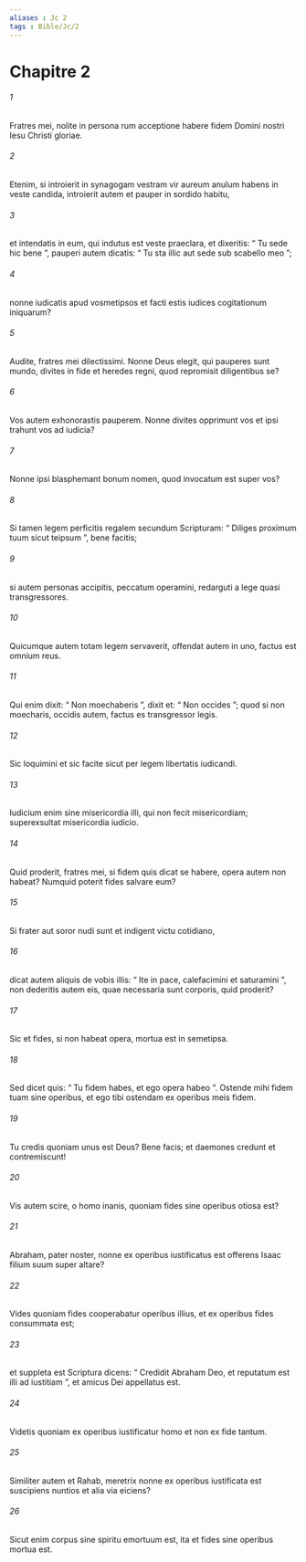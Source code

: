 ```yaml
---
aliases : Jc 2
tags : Bible/Jc/2
---
```


# Chapitre 2

###### 1
Fratres mei, nolite in persona rum acceptione habere fidem Domini nostri Iesu Christi gloriae. 
###### 2
Etenim, si introierit in synagogam vestram vir aureum anulum habens in veste candida, introierit autem et pauper in sordido habitu, 
###### 3
et intendatis in eum, qui indutus est veste praeclara, et dixeritis: “ Tu sede hic bene ”, pauperi autem dicatis: “ Tu sta illic aut sede sub scabello meo ”; 
###### 4
nonne iudicatis apud vosmetipsos et facti estis iudices cogitationum iniquarum?
###### 5
Audite, fratres mei dilectissimi. Nonne Deus elegit, qui pauperes sunt mundo, divites in fide et heredes regni, quod repromisit diligentibus se? 
###### 6
Vos autem exhonorastis pauperem. Nonne divites opprimunt vos et ipsi trahunt vos ad iudicia? 
###### 7
Nonne ipsi blasphemant bonum nomen, quod invocatum est super vos? 
###### 8
Si tamen legem perficitis regalem secundum Scripturam: “ Diliges proximum tuum sicut teipsum ”, bene facitis; 
###### 9
si autem personas accipitis, peccatum operamini, redarguti a lege quasi transgressores. 
###### 10
Quicumque autem totam legem servaverit, offendat autem in uno, factus est omnium reus. 
###### 11
Qui enim dixit: “ Non moechaberis ”, dixit et: “ Non occides ”; quod si non moecharis, occidis autem, factus es transgressor legis. 
###### 12
Sic loquimini et sic facite sicut per legem libertatis iudicandi. 
###### 13
Iudicium enim sine misericordia illi, qui non fecit misericordiam; superexsultat misericordia iudicio.
###### 14
Quid proderit, fratres mei, si fidem quis dicat se habere, opera autem non habeat? Numquid poterit fides salvare eum? 
###### 15
Si frater aut soror nudi sunt et indigent victu cotidiano, 
###### 16
dicat autem aliquis de vobis illis: “ Ite in pace, calefacimini et saturamini ”, non dederitis autem eis, quae necessaria sunt corporis, quid proderit? 
###### 17
Sic et fides, si non habeat opera, mortua est in semetipsa. 
###### 18
Sed dicet quis: “ Tu fidem habes, et ego opera habeo ”. Ostende mihi fidem tuam sine operibus, et ego tibi ostendam ex operibus meis fidem. 
###### 19
Tu credis quoniam unus est Deus? Bene facis; et daemones credunt et contremiscunt! 
###### 20
Vis autem scire, o homo inanis, quoniam fides sine operibus otiosa est? 
###### 21
Abraham, pater noster, nonne ex operibus iustificatus est offerens Isaac filium suum super altare? 
###### 22
Vides quoniam fides cooperabatur operibus illius, et ex operibus fides consummata est; 
###### 23
et suppleta est Scriptura dicens: “ Credidit Abraham Deo, et reputatum est illi ad iustitiam ”, et amicus Dei appellatus est. 
###### 24
Videtis quoniam ex operibus iustificatur homo et non ex fide tantum. 
###### 25
Similiter autem et Rahab, meretrix nonne ex operibus iustificata est suscipiens nuntios et alia via eiciens? 
###### 26
Sicut enim corpus sine spiritu emortuum est, ita et fides sine operibus mortua est.
